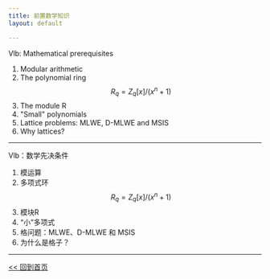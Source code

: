 ```yaml
---
title: 前置数学知识
layout: default

---
```


Vlb: Mathematical prerequisites 
1. Modular arithmetic 
2. The polynomial ring $$ R_q=Z_q[x]/(x^n+1) $$
3. The module R 
4. "Small" polynomials 
5. Lattice problems: MLWE, D-MLWE and MSIS 
6. Why lattices? 

---

Vlb：数学先决条件 
1. 模运算 
2. 多项式环 $$ R_q=Z_q[x]/(x^n+1) $$
3. 模块R 
4. “小”多项式 
5. 格问题：MLWE、D-MLWE 和 MSIS 
6. 为什么是格子？

---





[<< 回到首页](./index)